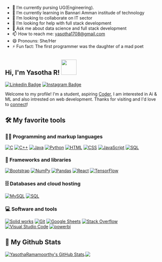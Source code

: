 <!--
**YasothaRamamoorthy/YasothaRamamoorthy** is a ✨ _special_ ✨ repository because its `README.md` (this file) appears on your GitHub profile.
comment
Here are some ideas to get you started:
-->

- 🔭 I’m currently pursing UG(Engineering).
- 🌱 I’m currently learning in Bannari Amman institude of technology
- 👯 I’m looking to collaborate on IT sector
- 🤔 I’m looking for help with full stack development
- 💬 Ask me about data science  and full stack development
- 📫 How to reach me: yasotha1708@gmail.com
- 😄 Pronouns: She/Her
- ⚡ Fun fact: The first programmer was the daughter of a mad poet

<h2> Hi, I'm Yasotha R! <img src="https://media.giphy.com/media/SWoSkN6DxTszqIKEqv/giphy.gif" width="50"></h2>

[![Linkedin Badge](https://img.shields.io/badge/-YasothaRamamoorthy-blue?style=flat&logo=Linkedin&logoColor=white&link=https://www.linkedin.com/in/yasotha-r)](https://www.linkedin.com/in/yasotha-r)
[![Instagram Badge](https://img.shields.io/badge/-@_.yasotha._-purple?style=flat&logo=instagram&logoColor=white&link=https://www.instagram.com/_m4n0j_/)](https://www.instagram.com/_.yasotha._/)


Welcome to my profile! I'm a student, aspiring [Coder](https://github.com/YasothaRamamoorthy), I am interested in Ai & ML and also intrested on web development. Thanks for visiting and I'd love to [connect](www.linkedin.com/in/yasotha-r)!


<h2> 🛠️ My favorite tools </h2>

### 👨‍💻 Programming and markup languages

<p>
    <a href="#"><img alt="C" src="https://custom-icon-badges.herokuapp.com/badge/C-03599C.svg?logo=c-in-hexagon&logoColor=white"></a>
    <a href="#"><img alt="C++" src="https://custom-icon-badges.herokuapp.com/badge/C++-9C033A.svg?logo=cpp2&logoColor=white"></a>
    <a href="#"><img alt="Java" src="https://custom-icon-badges.herokuapp.com/badge/Java-007396.svg?logo=java&logoColor=white"></a>
    <a href="#"><img alt="Python" src="https://img.shields.io/badge/Python-14354C.svg?logo=python&logoColor=white"></a>
    <a href="#"><img alt="HTML" src="https://img.shields.io/badge/HTML-E34F26.svg?logo=html5&logoColor=white"></a>
    <a href="#"><img alt="CSS" src="https://img.shields.io/badge/CSS-1572B6.svg?logo=css3&logoColor=white"></a>
    <a href="#"><img alt="JavaScript" src="https://img.shields.io/badge/JavaScript-F7DF1E.svg?logo=javascript&logoColor=black"></a>
    <a href="#"><img alt="SQL" src="https://custom-icon-badges.herokuapp.com/badge/SQL-025E8C.svg?logo=database&logoColor=white"></a>
</p>

### 🧰 Frameworks and libraries

<p>
    <a href="#"><img alt="Bootstrap" src="https://img.shields.io/badge/Bootstrap-7952B3.svg?logo=bootstrap&logoColor=white"></a>
    <a href="#"><img alt="NumPy" src="https://img.shields.io/badge/Numpy-013243.svg?logo=numpy&logoColor=white"></a>
    <a href="#"><img alt="Pandas" src="https://img.shields.io/badge/Pandas-150458.svg?logo=pandas&logoColor=white"></a>
    <a href="#"><img alt="React" src="https://img.shields.io/badge/React-20232a.svg?logo=react&logoColor=%2361DAFB"></a>
    <a href="#"><img alt="TensorFlow" src="https://img.shields.io/badge/TensorFlow-FF6F00.svg?logo=TensorFlow&logoColor=white"></a>
</p>

### 🗄️ Databases and cloud hosting

<p>
    <a href="#"><img alt="MySQL" src="https://img.shields.io/badge/MySQL-00f.svg?logo=mysql&logoColor=white"></a>
    <a href="#"><img alt="SQL" src="https://custom-icon-badges.herokuapp.com/badge/SQL-025E8C.svg?logo=database&logoColor=white"></a>
</p>

### 💻 Software and tools

<p>
    <a href="#"><img alt="Solid works" src="https://img.shields.io/badge/Adobe-FF0000.svg?logo=adobe&logoColor=white"></a>
    <a href="#"><img alt="Git" src="https://img.shields.io/badge/Git-F05033.svg?logo=git&logoColor=white"></a>
    <a href="#"><img alt="Google Sheets" src="https://img.shields.io/badge/Google%20Sheets-34A853.svg?logo=google%20sheets&logoColor=white"></a>
    <a href="#"><img alt="Stack Overflow" src="https://img.shields.io/badge/-Stack%20Overflow-FE7A16?logo=stack-overflow&logoColor=white"></a>
    <a href="#"><img alt="Visual Studio Code" src="https://img.shields.io/badge/Visual%20Studio%20Code-0078d7.svg?logo=visual-studio-code&logoColor=white"></a>
    <a href="#"><img alt="powerbi" src="PNG/Power-BI.png&logoColor=white"></a>
</p>

<h2> 💪 My Github Stats </h2>

<a href="https://github.com/YasothaRamamoorthy">
  <img align="center" src="https://github-readme-stats.vercel.app/api?username=YasothaRamamoorthy&show_icons=true&line_height=27&count_private=true&title_color=ffffff&text_color=c9cacc&icon_color=2bbc8a&bg_color=1d1f21" alt="YasothaRamamoorthy's GitHub Stats" />
</a>
<a href="https://github.com/YasothaRamamoorthy">
  <img align="center" src="https://github-readme-stats.vercel.app/api/top-langs/?username=YasothaRamamoorthy&title_color=ffffff&text_color=c9cacc&icon_color=2bbc8a&bg_color=1d1f21&langs_count=3&hide=html,css,scss,python" />
</a>

<!--
![Yasotha Ramamoortthy's github stats](https://github-readme-stats.vercel.app/api?username=YasothaRamamoorthy&count_private=true&show_icons=true&theme=dark&hide_border=false)
!-->
